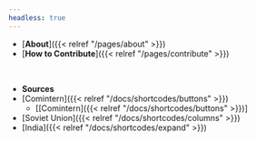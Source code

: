 ```yaml
---
headless: true
---
```


- [**About**]({{< relref "/pages/about" >}})
- [**How to Contribute**]({{< relref "/pages/contribute" >}})

<br />

- **Sources**
- [Comintern]({{< relref "/docs/shortcodes/buttons" >}})
  - [[Comintern]({{< relref "/docs/shortcodes/buttons" >}})]
- [Soviet Union]({{< relref "/docs/shortcodes/columns" >}})
- [India]({{< relref "/docs/shortcodes/expand" >}})

<br />
